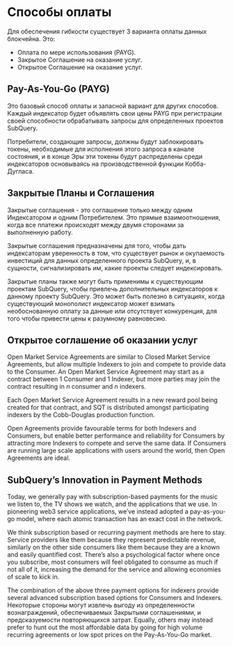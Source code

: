 # Способы оплаты

Для обеспечения гибкости существует 3 варианта оплаты данных блокчейна. Это:

- Оплата по мере использования (PAYG).
- Закрытое Соглашение на оказание услуг.
- Открытое Соглашение на оказание услуг.

## Pay-As-You-Go (PAYG)

Это базовый способ оплаты и запасной вариант для других способов. Каждый индексатор будет объявлять свои цены PAYG при регистрации своей способности обрабатывать запросы для определенных проектов SubQuery.

Потребители, создающие запросы, должны будут заблокировать токены, необходимые для исполнения этого запроса в канале состояния, и в конце Эры эти токены будут распределены среди индексаторов основываясь на производственной функции Кобба-Дугласа.

## Закрытые Планы и Соглашения

Закрытые соглашения - это соглашение только между одним Индексатором и одним Потребителем. Это прямые взаимоотношения, когда все платежи происходят между двумя сторонами за выполненную работу.

Закрытые соглашения предназначены для того, чтобы дать индексаторам уверенность в том, что существует рынок и окупаемость инвестиций для данных определенного проекта SubQuery, и, в cущности, сигнализировать им, какие проекты следует индексировать.

Закрытые планы также могут быть применимы к существующим проектам SubQuery, чтобы привлечь дополнительных индексаторов к данному проекту SubQuery. Это может быть полезно в ситуациях, когда существующий монополист индексатор может взимать необоснованную оплату за данные или отсутствует конкуренция, для того чтобы привести цены к разумному равновесию.

## Открытое соглашение об оказании услуг

Open Market Service Agreements are similar to Closed Market Service Agreements, but allow multiple Indexers to join and compete to provide data to the Consumer. An Open Market Service Agreement may start as a contract between 1 Consumer and 1 Indexer, but more parties may join the contract resulting in *n* consumer and *n* indexers.

Each Open Market Service Agreement results in a new reward pool being created for that contract, and SQT is distributed amongst participating indexers by the Cobb-Douglas production function.

Open Agreements provide favourable terms for both Indexers and Consumers, but enable better performance and reliability for Consumers by attracting more Indexers to compete and serve the same data. If Consumers are running large scale applications with users around the world, then Open Agreements are ideal.

## SubQuery’s Innovation in Payment Methods

Today, we generally pay with subscription-based payments for the music we listen to, the TV shows we watch, and the applications that we use. In pioneering web3 service applications, we’ve instead adopted a pay-as-you-go model, where each atomic transaction has an exact cost in the network.

We think subscription based or recurring payment methods are here to stay. Service providers like them because they represent predictable revenue, similarly on the other side consumers like them because they are a known and easily quantified cost. There’s also a psychological factor where once you subscribe, most consumers will feel obligated to consume as much if not all of it, increasing the demand for the service and allowing economies of scale to kick in.

The combination of the above three payment options for indexers provide several advanced subscription based options for Consumers and Indexers. Некоторые стороны могут извлечь выгоду из определенности вознаграждений, обеспечиваемых Закрытыми соглашениями, и предсказуемости повторяющихся затрат. Equally, others may instead prefer to hunt out the most affordable data by going for high volume recurring agreements or low spot prices on the Pay-As-You-Go market.
